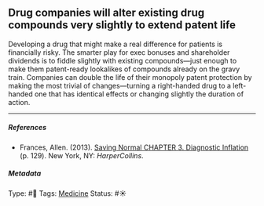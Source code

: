 ## Drug companies will alter existing drug compounds very slightly to extend patent life

Developing a drug that might make a real difference for patients is financially risky. The smarter play for exec bonuses and shareholder dividends is to fiddle slightly with existing compounds—just enough to make them patent-ready lookalikes of compounds already on the gravy train. Companies can double the life of their monopoly patent protection by making the most trivial of changes—turning a right-handed drug to a left-handed one that has identical effects or changing slightly the duration of action.

---

##### References

* Frances, Allen. (2013). [Saving Normal CHAPTER 3. Diagnostic Inflation](Saving%20Normal%20CHAPTER%203.%20Diagnostic%20Inflation.md) (p. 129). New York, NY: *HarperCollins*.

##### Metadata

Type: #🔴 
Tags: [Medicine](Medicine.md) 
Status: #☀️ 
